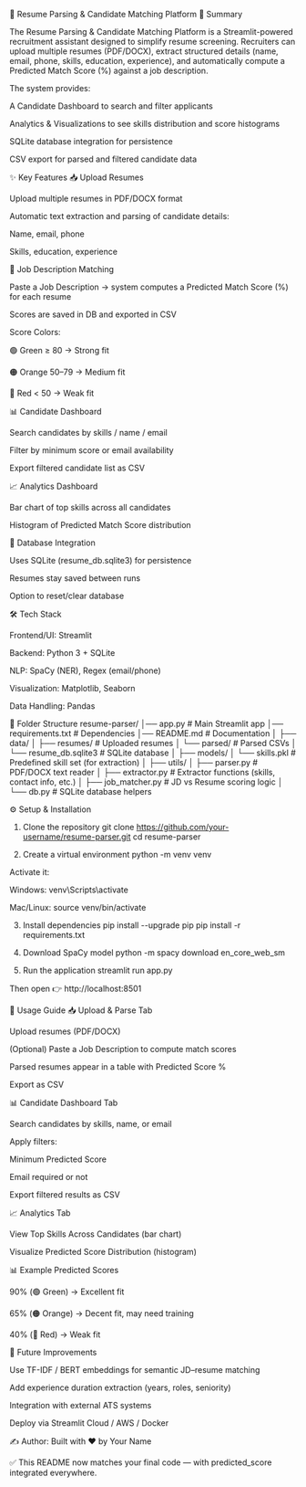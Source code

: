 📄 Resume Parsing & Candidate Matching Platform
📘 Summary

The Resume Parsing & Candidate Matching Platform is a Streamlit-powered recruitment assistant designed to simplify resume screening.
Recruiters can upload multiple resumes (PDF/DOCX), extract structured details (name, email, phone, skills, education, experience), and automatically compute a Predicted Match Score (%) against a job description.

The system provides:

A Candidate Dashboard to search and filter applicants

Analytics & Visualizations to see skills distribution and score histograms

SQLite database integration for persistence

CSV export for parsed and filtered candidate data

✨ Key Features
📥 Upload Resumes

Upload multiple resumes in PDF/DOCX format

Automatic text extraction and parsing of candidate details:

Name, email, phone

Skills, education, experience

📝 Job Description Matching

Paste a Job Description → system computes a Predicted Match Score (%) for each resume

Scores are saved in DB and exported in CSV

Score Colors:

🟢 Green ≥ 80 → Strong fit

🟠 Orange 50–79 → Medium fit

🔴 Red < 50 → Weak fit

📊 Candidate Dashboard

Search candidates by skills / name / email

Filter by minimum score or email availability

Export filtered candidate list as CSV

📈 Analytics Dashboard

Bar chart of top skills across all candidates

Histogram of Predicted Match Score distribution

💾 Database Integration

Uses SQLite (resume_db.sqlite3) for persistence

Resumes stay saved between runs

Option to reset/clear database

🛠 Tech Stack

Frontend/UI: Streamlit

Backend: Python 3 + SQLite

NLP: SpaCy (NER), Regex (email/phone)

Visualization: Matplotlib, Seaborn

Data Handling: Pandas

📂 Folder Structure
resume-parser/
│── app.py                 # Main Streamlit app
│── requirements.txt       # Dependencies
│── README.md              # Documentation
│
├── data/
│   ├── resumes/           # Uploaded resumes
│   └── parsed/            # Parsed CSVs
│   └── resume_db.sqlite3  # SQLite database
│
├── models/
│   └── skills.pkl         # Predefined skill set (for extraction)
│
├── utils/
│   ├── parser.py          # PDF/DOCX text reader
│   ├── extractor.py       # Extractor functions (skills, contact info, etc.)
│   ├── job_matcher.py     # JD vs Resume scoring logic
│   └── db.py              # SQLite database helpers

⚙️ Setup & Installation
1. Clone the repository
git clone https://github.com/your-username/resume-parser.git
cd resume-parser

2. Create a virtual environment
python -m venv venv


Activate it:

Windows: venv\Scripts\activate

Mac/Linux: source venv/bin/activate

3. Install dependencies
pip install --upgrade pip
pip install -r requirements.txt

4. Download SpaCy model
python -m spacy download en_core_web_sm

5. Run the application
streamlit run app.py


Then open 👉 http://localhost:8501

🚀 Usage Guide
📥 Upload & Parse Tab

Upload resumes (PDF/DOCX)

(Optional) Paste a Job Description to compute match scores

Parsed resumes appear in a table with Predicted Score %

Export as CSV

📊 Candidate Dashboard Tab

Search candidates by skills, name, or email

Apply filters:

Minimum Predicted Score

Email required or not

Export filtered results as CSV

📈 Analytics Tab

View Top Skills Across Candidates (bar chart)

Visualize Predicted Score Distribution (histogram)

📊 Example Predicted Scores

90% (🟢 Green) → Excellent fit

65% (🟠 Orange) → Decent fit, may need training

40% (🔴 Red) → Weak fit

🔮 Future Improvements

Use TF-IDF / BERT embeddings for semantic JD–resume matching

Add experience duration extraction (years, roles, seniority)

Integration with external ATS systems

Deploy via Streamlit Cloud / AWS / Docker

✍️ Author: Built with ❤️ by Your Name

✅ This README now matches your final code — with predicted_score integrated everywhere.